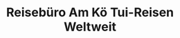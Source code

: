 ---
title: "Reisebüro Am Kö Tui-Reisen Weltweit"
url: /augsburg/reisebuero-am-koe-tui-reisen-weltweit/
shop: Reisebüro
---
